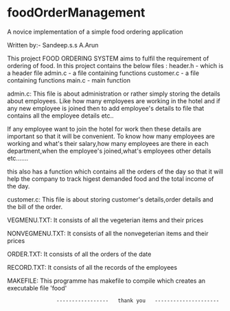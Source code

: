 # foodOrderManagement
A novice implementation of a simple food ordering application

Written by:-
Sandeep.s.s 
A.Arun


This  project FOOD ORDERING SYSTEM aims to fulfil the requirement of ordering of food.
In this project contains the below files :
header.h       - which is a header file
admin.c        - a file containing functions 
customer.c     - a file containing functions 
main.c         - main function




admin.c:
        This file is about administration or rather simply storing the details about employees. Like how many employees are working in the hotel and if any new employee is joined then to add employee's details to file that contains all the employee details etc.. 

If any employee want to join the hotel for work then these details are important so that it will be convenient. To know how many employees are working and what's their salary,how many employees are there in each department,when the employee's joined,what's employees other details etc.......

this also has a function which contains all the orders of the day so that it will help the company to track higest demanded food and the total income of the day. 




customer.c:
          This file is about storing customer's details,order details and the bill of the order. 

VEGMENU.TXT:
	  It consists of all the vegeterian items and their prices

NONVEGMENU.TXT:
	  It consists of all the nonvegeterian items and their prices

ORDER.TXT:
 	  It consists of all the orders of the date

RECORD.TXT:
	  It consists of all the records of the employees

MAKEFILE:
	  This programme has makefile to compile which creates an executable file 'food' 



					-----------------   thank you   ---------------------

